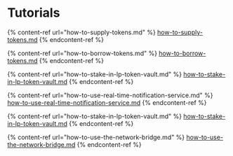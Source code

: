 # Tutorials

{% content-ref url="how-to-supply-tokens.md" %}
[how-to-supply-tokens.md](how-to-supply-tokens.md)
{% endcontent-ref %}

{% content-ref url="how-to-borrow-tokens.md" %}
[how-to-borrow-tokens.md](how-to-borrow-tokens.md)
{% endcontent-ref %}

{% content-ref url="how-to-stake-in-lp-token-vault.md" %}
[how-to-stake-in-lp-token-vault.md](how-to-stake-in-lp-token-vault.md)
{% endcontent-ref %}

{% content-ref url="how-to-use-real-time-notification-service.md" %}
[how-to-use-real-time-notification-service.md](how-to-use-real-time-notification-service.md)
{% endcontent-ref %}

{% content-ref url="how-to-stake-in-lp-token-vault.md" %}
[how-to-stake-in-lp-token-vault.md](how-to-stake-in-lp-token-vault.md)
{% endcontent-ref %}

{% content-ref url="how-to-use-the-network-bridge.md" %}
[how-to-use-the-network-bridge.md](how-to-use-the-network-bridge.md)
{% endcontent-ref %}
